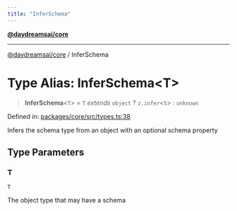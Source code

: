 ```yaml
---
title: "InferSchema"
---
```


[**@daydreamsai/core**](./api-reference.md)

***

[@daydreamsai/core](./api-reference.md) / InferSchema

# Type Alias: InferSchema\<T\>

> **InferSchema**\<`T`\> = `T` *extends* `object` ? `z.infer`\<`S`\> : `unknown`

Defined in: [packages/core/src/types.ts:38](https://github.com/dojoengine/daydreams/blob/612e9304717c546d301f9cac8c204de734cac957/packages/core/src/types.ts#L38)

Infers the schema type from an object with an optional schema property

## Type Parameters

### T

`T`

The object type that may have a schema
